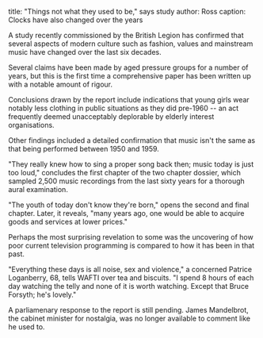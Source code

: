 title: "Things not what they used to be," says study
author: Ross
caption: Clocks have also changed over the years

<p>
A study recently commissioned by the British Legion has confirmed that several aspects of modern culture such as fashion, values and mainstream music have changed over the last six decades.
</p>
<!--BREAK-->
<p>
Several claims have been made by aged pressure
groups for a number of years, but this is the
first time a comprehensive paper has been written
up with a notable amount of rigour.
</p>
<p>
Conclusions drawn by the report include
indications that young
girls wear notably less clothing in public
situations as they did pre-1960 -- an act frequently deemed
unacceptably deplorable by elderly interest
organisations.
</p>
<p>
Other findings included a detailed confirmation that
music isn't the same as that being performed
between 1950 and 1959.
</p>
<p>
"They really knew how to sing a proper song back then;
music today is just too loud," concludes the first
chapter of the two chapter dossier, which sampled
2,500 music recordings from the last sixty years for
a thorough aural examination.
</p>
<p>
"The youth of today don't know they're born," opens
the second and final chapter. Later, it reveals,
"many years ago, one would be able to acquire
goods and services at lower prices."
</p>
<p>
Perhaps the most surprising revelation to some
was the uncovering of how poor current
television programming is compared to how it has
been in that past.
</p>
<p>
"Everything these days is all noise, sex and violence,"
a concerned Patrice Loganberry, 68, tells WAFTI over
tea and biscuits. "I spend 8 hours of each day watching
the telly and none of it is worth watching. Except
that Bruce Forsyth; he's lovely."
</p>
<p>
A parliamenary response to the report is still pending.
James Mandelbrot, the cabinet minister for nostalgia,
was no longer available to comment like he used to.
</p>

